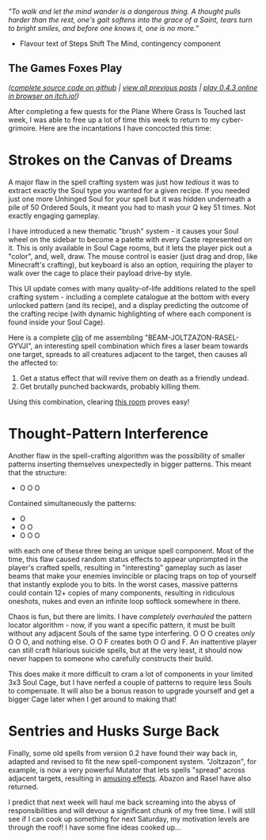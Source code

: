 *"To walk and let the mind wander is a dangerous thing. A thought pulls harder than the rest, one's gait softens into the grace of a Saint, tears turn to bright smiles, and before one knows it, one is no more."*

- Flavour text of Steps Shift The Mind, contingency component

## The Games Foxes Play
*([complete source code on github](https://github.com/Oneirical/The-Games-Foxes-Play) | [view all previous posts](https://github.com/Oneirical/The-Games-Foxes-Play/tree/main/design/Development%20Logs) | [play 0.4.3 online in browser on itch.io!](https://oneirical.itch.io/tgfp))*

After completing a few quests for the Plane Where Grass Is Touched last week, I was able to free up a lot of time this week to return to my cyber-grimoire. Here are the incantations I have concocted this time:

# Strokes on the Canvas of Dreams

A major flaw in the spell crafting system was just how *tedious* it was to extract exactly the Soul type you wanted for a given recipe. If you needed just one more Unhinged Soul for your spell but it was hidden underneath a pile of 50 Ordered Souls, it meant you had to mash your Q key 51 times. Not exactly engaging gameplay.

I have introduced a new thematic "brush" system - it causes your Soul wheel on the sidebar to become a palette with every Caste represented on it. This is only available in Soul Cage rooms, but it lets the player pick out a "color", and, well, draw. The mouse control is easier (just drag and drop, like Minecraft's crafting), but keyboard is also an option, requiring the player to walk over the cage to place their payload drive-by style.

This UI update comes with many quality-of-life additions related to the spell crafting system - including a complete catalogue at the bottom with every unlocked pattern (and its recipe), and a display predicting the outcome of the crafting recipe (with dynamic highlighting of where each component is found inside your Soul Cage).

Here is a complete [clip](https://youtu.be/8fUOl_JD-y4) of me assembling "BEAM-JOLTZAZON-RASEL-GYVJI", an interesting spell combination which fires a laser beam towards one target, spreads to all creatures adjacent to the target, then causes all the affected to: 

1. Get a status effect that will revive them on death as a friendly undead.
2. Get brutally punched backwards, probably killing them.

Using this combination, clearing [this room](https://youtu.be/IcC39rGpwqc) proves easy!

# Thought-Pattern Interference

Another flaw in the spell-crafting algorithm was the possibility of smaller patterns inserting themselves unexpectedly in bigger patterns. This meant that the structure:

* O O O

Contained simultaneously the patterns:

* O
* O O
* O O O

with each one of these three being an unique spell component. Most of the time, this flaw caused random status effects to appear unprompted in the player's crafted spells, resulting in "interesting" gameplay such as laser beams that make your enemies invincible or placing traps on top of yourself that instantly explode you to bits. In the worst cases, massive patterns could contain 12+ copies of many components, resulting in ridiculous oneshots, nukes and even an infinite loop softlock somewhere in there.

Chaos is fun, but there are limits. I have *completely overhauled* the pattern locator algorithm - now, if you want a specific pattern, it must be built without any adjacent Souls of the same type interfering. O O O creates *only* O O O, and nothing else. O O F creates both O O and F. An inattentive player can still craft hilarious suicide spells, but at the very least, it should now never happen to someone who carefully constructs their build.

This does make it more difficult to cram a lot of components in your limited 3x3 Soul Cage, but I have nerfed a couple of patterns to require less Souls to compensate. It will also be a bonus reason to upgrade yourself and get a bigger Cage later when I get around to making that!

# Sentries and Husks Surge Back

Finally, some old spells from version 0.2 have found their way back in, adapted and revised to fit the new spell-component system. "Joltzazon", for example, is now a very powerful Mutator that lets spells "spread" across adjacent targets, resulting in [amusing effects](https://youtube.com/shorts/Fp63Jid-aNo?feature=share). Abazon and Rasel have also returned.

I predict that next week will haul me back screaming into the abyss of responsibilities and will devour a significant chunk of my free time. I will still see if I can cook up something for next Saturday, my motivation levels are through the roof! I have some fine ideas cooked up...